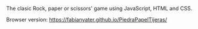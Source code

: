 The clasic Rock, paper or scissors' game using JavaScript, HTML and CSS.

Browser version: https://fabianyater.github.io/PiedraPapelTijeras/